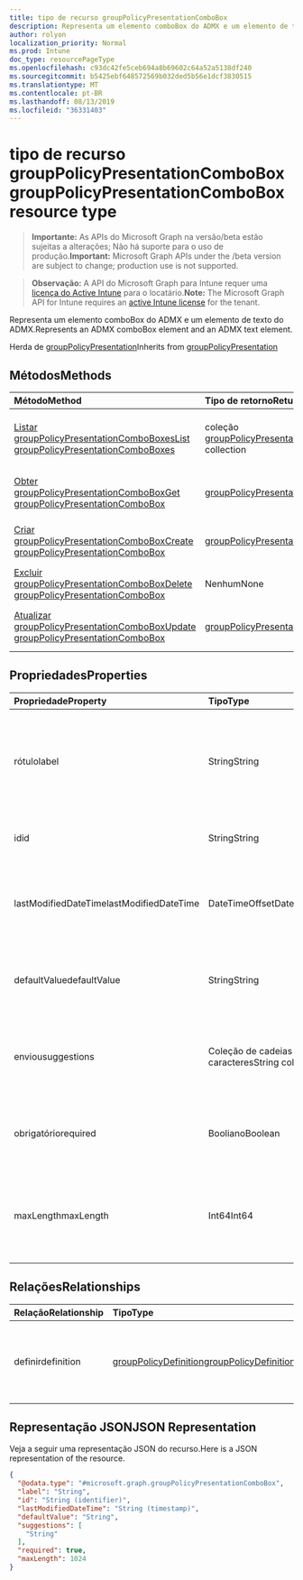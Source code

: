 ```yaml
---
title: tipo de recurso groupPolicyPresentationComboBox
description: Representa um elemento comboBox do ADMX e um elemento de texto do ADMX.
author: rolyon
localization_priority: Normal
ms.prod: Intune
doc_type: resourcePageType
ms.openlocfilehash: c93dc42fe5ceb694a8b69602c64a52a5138df240
ms.sourcegitcommit: b5425ebf648572569b032ded5b56e1dcf3830515
ms.translationtype: MT
ms.contentlocale: pt-BR
ms.lasthandoff: 08/13/2019
ms.locfileid: "36331403"
---
```

# <a name="grouppolicypresentationcombobox-resource-type"></a><span data-ttu-id="522ad-103">tipo de recurso groupPolicyPresentationComboBox</span><span class="sxs-lookup"><span data-stu-id="522ad-103">groupPolicyPresentationComboBox resource type</span></span>

> <span data-ttu-id="522ad-104">**Importante:** As APIs do Microsoft Graph na versão/beta estão sujeitas a alterações; Não há suporte para o uso de produção.</span><span class="sxs-lookup"><span data-stu-id="522ad-104">**Important:** Microsoft Graph APIs under the /beta version are subject to change; production use is not supported.</span></span>

> <span data-ttu-id="522ad-105">**Observação:** A API do Microsoft Graph para Intune requer uma [licença do Active Intune](https://go.microsoft.com/fwlink/?linkid=839381) para o locatário.</span><span class="sxs-lookup"><span data-stu-id="522ad-105">**Note:** The Microsoft Graph API for Intune requires an [active Intune license](https://go.microsoft.com/fwlink/?linkid=839381) for the tenant.</span></span>

<span data-ttu-id="522ad-106">Representa um elemento comboBox do ADMX e um elemento de texto do ADMX.</span><span class="sxs-lookup"><span data-stu-id="522ad-106">Represents an ADMX comboBox element and an ADMX text element.</span></span>


<span data-ttu-id="522ad-107">Herda de [groupPolicyPresentation](../resources/intune-grouppolicy-grouppolicypresentation.md)</span><span class="sxs-lookup"><span data-stu-id="522ad-107">Inherits from [groupPolicyPresentation](../resources/intune-grouppolicy-grouppolicypresentation.md)</span></span>

## <a name="methods"></a><span data-ttu-id="522ad-108">Métodos</span><span class="sxs-lookup"><span data-stu-id="522ad-108">Methods</span></span>
|<span data-ttu-id="522ad-109">Método</span><span class="sxs-lookup"><span data-stu-id="522ad-109">Method</span></span>|<span data-ttu-id="522ad-110">Tipo de retorno</span><span class="sxs-lookup"><span data-stu-id="522ad-110">Return Type</span></span>|<span data-ttu-id="522ad-111">Descrição</span><span class="sxs-lookup"><span data-stu-id="522ad-111">Description</span></span>|
|:---|:---|:---|
|[<span data-ttu-id="522ad-112">Listar groupPolicyPresentationComboBoxes</span><span class="sxs-lookup"><span data-stu-id="522ad-112">List groupPolicyPresentationComboBoxes</span></span>](../api/intune-grouppolicy-grouppolicypresentationcombobox-list.md)|<span data-ttu-id="522ad-113">coleção [groupPolicyPresentationComboBox](../resources/intune-grouppolicy-grouppolicypresentationcombobox.md)</span><span class="sxs-lookup"><span data-stu-id="522ad-113">[groupPolicyPresentationComboBox](../resources/intune-grouppolicy-grouppolicypresentationcombobox.md) collection</span></span>|<span data-ttu-id="522ad-114">Listar Propriedades e relações dos objetos [groupPolicyPresentationComboBox](../resources/intune-grouppolicy-grouppolicypresentationcombobox.md) .</span><span class="sxs-lookup"><span data-stu-id="522ad-114">List properties and relationships of the [groupPolicyPresentationComboBox](../resources/intune-grouppolicy-grouppolicypresentationcombobox.md) objects.</span></span>|
|[<span data-ttu-id="522ad-115">Obter groupPolicyPresentationComboBox</span><span class="sxs-lookup"><span data-stu-id="522ad-115">Get groupPolicyPresentationComboBox</span></span>](../api/intune-grouppolicy-grouppolicypresentationcombobox-get.md)|[<span data-ttu-id="522ad-116">groupPolicyPresentationComboBox</span><span class="sxs-lookup"><span data-stu-id="522ad-116">groupPolicyPresentationComboBox</span></span>](../resources/intune-grouppolicy-grouppolicypresentationcombobox.md)|<span data-ttu-id="522ad-117">Leia as propriedades e as relações do objeto [groupPolicyPresentationComboBox](../resources/intune-grouppolicy-grouppolicypresentationcombobox.md) .</span><span class="sxs-lookup"><span data-stu-id="522ad-117">Read properties and relationships of the [groupPolicyPresentationComboBox](../resources/intune-grouppolicy-grouppolicypresentationcombobox.md) object.</span></span>|
|[<span data-ttu-id="522ad-118">Criar groupPolicyPresentationComboBox</span><span class="sxs-lookup"><span data-stu-id="522ad-118">Create groupPolicyPresentationComboBox</span></span>](../api/intune-grouppolicy-grouppolicypresentationcombobox-create.md)|[<span data-ttu-id="522ad-119">groupPolicyPresentationComboBox</span><span class="sxs-lookup"><span data-stu-id="522ad-119">groupPolicyPresentationComboBox</span></span>](../resources/intune-grouppolicy-grouppolicypresentationcombobox.md)|<span data-ttu-id="522ad-120">Criar um novo objeto [groupPolicyPresentationComboBox](../resources/intune-grouppolicy-grouppolicypresentationcombobox.md) .</span><span class="sxs-lookup"><span data-stu-id="522ad-120">Create a new [groupPolicyPresentationComboBox](../resources/intune-grouppolicy-grouppolicypresentationcombobox.md) object.</span></span>|
|[<span data-ttu-id="522ad-121">Excluir groupPolicyPresentationComboBox</span><span class="sxs-lookup"><span data-stu-id="522ad-121">Delete groupPolicyPresentationComboBox</span></span>](../api/intune-grouppolicy-grouppolicypresentationcombobox-delete.md)|<span data-ttu-id="522ad-122">Nenhum</span><span class="sxs-lookup"><span data-stu-id="522ad-122">None</span></span>|<span data-ttu-id="522ad-123">Exclui [groupPolicyPresentationComboBox](../resources/intune-grouppolicy-grouppolicypresentationcombobox.md).</span><span class="sxs-lookup"><span data-stu-id="522ad-123">Deletes a [groupPolicyPresentationComboBox](../resources/intune-grouppolicy-grouppolicypresentationcombobox.md).</span></span>|
|[<span data-ttu-id="522ad-124">Atualizar groupPolicyPresentationComboBox</span><span class="sxs-lookup"><span data-stu-id="522ad-124">Update groupPolicyPresentationComboBox</span></span>](../api/intune-grouppolicy-grouppolicypresentationcombobox-update.md)|[<span data-ttu-id="522ad-125">groupPolicyPresentationComboBox</span><span class="sxs-lookup"><span data-stu-id="522ad-125">groupPolicyPresentationComboBox</span></span>](../resources/intune-grouppolicy-grouppolicypresentationcombobox.md)|<span data-ttu-id="522ad-126">Atualiza as propriedades de um objeto [groupPolicyPresentationComboBox](../resources/intune-grouppolicy-grouppolicypresentationcombobox.md) .</span><span class="sxs-lookup"><span data-stu-id="522ad-126">Update the properties of a [groupPolicyPresentationComboBox](../resources/intune-grouppolicy-grouppolicypresentationcombobox.md) object.</span></span>|

## <a name="properties"></a><span data-ttu-id="522ad-127">Propriedades</span><span class="sxs-lookup"><span data-stu-id="522ad-127">Properties</span></span>
|<span data-ttu-id="522ad-128">Propriedade</span><span class="sxs-lookup"><span data-stu-id="522ad-128">Property</span></span>|<span data-ttu-id="522ad-129">Tipo</span><span class="sxs-lookup"><span data-stu-id="522ad-129">Type</span></span>|<span data-ttu-id="522ad-130">Descrição</span><span class="sxs-lookup"><span data-stu-id="522ad-130">Description</span></span>|
|:---|:---|:---|
|<span data-ttu-id="522ad-131">rótulo</span><span class="sxs-lookup"><span data-stu-id="522ad-131">label</span></span>|<span data-ttu-id="522ad-132">String</span><span class="sxs-lookup"><span data-stu-id="522ad-132">String</span></span>|<span data-ttu-id="522ad-133">Rótulo de texto localizado para qualquer entidade de apresentação.</span><span class="sxs-lookup"><span data-stu-id="522ad-133">Localized text label for any presentation entity.</span></span> <span data-ttu-id="522ad-134">O valor padrão é vazio.</span><span class="sxs-lookup"><span data-stu-id="522ad-134">The default value is empty.</span></span> <span data-ttu-id="522ad-135">Herdado de [groupPolicyPresentation](../resources/intune-grouppolicy-grouppolicypresentation.md)</span><span class="sxs-lookup"><span data-stu-id="522ad-135">Inherited from [groupPolicyPresentation](../resources/intune-grouppolicy-grouppolicypresentation.md)</span></span>|
|<span data-ttu-id="522ad-136">id</span><span class="sxs-lookup"><span data-stu-id="522ad-136">id</span></span>|<span data-ttu-id="522ad-137">String</span><span class="sxs-lookup"><span data-stu-id="522ad-137">String</span></span>|<span data-ttu-id="522ad-138">Chave da entidade.</span><span class="sxs-lookup"><span data-stu-id="522ad-138">Key of the entity.</span></span> <span data-ttu-id="522ad-139">Herdado de [groupPolicyPresentation](../resources/intune-grouppolicy-grouppolicypresentation.md)</span><span class="sxs-lookup"><span data-stu-id="522ad-139">Inherited from [groupPolicyPresentation](../resources/intune-grouppolicy-grouppolicypresentation.md)</span></span>|
|<span data-ttu-id="522ad-140">lastModifiedDateTime</span><span class="sxs-lookup"><span data-stu-id="522ad-140">lastModifiedDateTime</span></span>|<span data-ttu-id="522ad-141">DateTimeOffset</span><span class="sxs-lookup"><span data-stu-id="522ad-141">DateTimeOffset</span></span>|<span data-ttu-id="522ad-142">A data e a hora em que a entidade foi modificada pela última vez.</span><span class="sxs-lookup"><span data-stu-id="522ad-142">The date and time the entity was last modified.</span></span> <span data-ttu-id="522ad-143">Herdado de [groupPolicyPresentation](../resources/intune-grouppolicy-grouppolicypresentation.md)</span><span class="sxs-lookup"><span data-stu-id="522ad-143">Inherited from [groupPolicyPresentation](../resources/intune-grouppolicy-grouppolicypresentation.md)</span></span>|
|<span data-ttu-id="522ad-144">defaultValue</span><span class="sxs-lookup"><span data-stu-id="522ad-144">defaultValue</span></span>|<span data-ttu-id="522ad-145">String</span><span class="sxs-lookup"><span data-stu-id="522ad-145">String</span></span>|<span data-ttu-id="522ad-146">Cadeia de caracteres padrão localizada exibida na caixa de combinação.</span><span class="sxs-lookup"><span data-stu-id="522ad-146">Localized default string displayed in the combo box.</span></span> <span data-ttu-id="522ad-147">O valor padrão é vazio.</span><span class="sxs-lookup"><span data-stu-id="522ad-147">The default value is empty.</span></span>|
|<span data-ttu-id="522ad-148">enviou</span><span class="sxs-lookup"><span data-stu-id="522ad-148">suggestions</span></span>|<span data-ttu-id="522ad-149">Coleção de cadeias de caracteres</span><span class="sxs-lookup"><span data-stu-id="522ad-149">String collection</span></span>|<span data-ttu-id="522ad-150">Cadeias de caracteres localizadas listadas na lista suspensa da caixa de combinação.</span><span class="sxs-lookup"><span data-stu-id="522ad-150">Localized strings listed in the drop-down list of the combo box.</span></span> <span data-ttu-id="522ad-151">O valor padrão é vazio.</span><span class="sxs-lookup"><span data-stu-id="522ad-151">The default value is empty.</span></span>|
|<span data-ttu-id="522ad-152">obrigatório</span><span class="sxs-lookup"><span data-stu-id="522ad-152">required</span></span>|<span data-ttu-id="522ad-153">Booliano</span><span class="sxs-lookup"><span data-stu-id="522ad-153">Boolean</span></span>|<span data-ttu-id="522ad-154">Especifica se um valor deve ser especificado para o parâmetro.</span><span class="sxs-lookup"><span data-stu-id="522ad-154">Specifies whether a value must be specified for the parameter.</span></span> <span data-ttu-id="522ad-155">O valor padrão é falso.</span><span class="sxs-lookup"><span data-stu-id="522ad-155">The default value is false.</span></span>|
|<span data-ttu-id="522ad-156">maxLength</span><span class="sxs-lookup"><span data-stu-id="522ad-156">maxLength</span></span>|<span data-ttu-id="522ad-157">Int64</span><span class="sxs-lookup"><span data-stu-id="522ad-157">Int64</span></span>|<span data-ttu-id="522ad-158">Um inteiro sem sinal que especifica o número máximo de caracteres de texto para o parâmetro.</span><span class="sxs-lookup"><span data-stu-id="522ad-158">An unsigned integer that specifies the maximum number of text characters for the parameter.</span></span> <span data-ttu-id="522ad-159">O valor padrão é 1023.</span><span class="sxs-lookup"><span data-stu-id="522ad-159">The default value is 1023.</span></span>|

## <a name="relationships"></a><span data-ttu-id="522ad-160">Relações</span><span class="sxs-lookup"><span data-stu-id="522ad-160">Relationships</span></span>
|<span data-ttu-id="522ad-161">Relação</span><span class="sxs-lookup"><span data-stu-id="522ad-161">Relationship</span></span>|<span data-ttu-id="522ad-162">Tipo</span><span class="sxs-lookup"><span data-stu-id="522ad-162">Type</span></span>|<span data-ttu-id="522ad-163">Descrição</span><span class="sxs-lookup"><span data-stu-id="522ad-163">Description</span></span>|
|:---|:---|:---|
|<span data-ttu-id="522ad-164">definir</span><span class="sxs-lookup"><span data-stu-id="522ad-164">definition</span></span>|[<span data-ttu-id="522ad-165">groupPolicyDefinition</span><span class="sxs-lookup"><span data-stu-id="522ad-165">groupPolicyDefinition</span></span>](../resources/intune-grouppolicy-grouppolicydefinition.md)|<span data-ttu-id="522ad-166">A definição de política de grupo associada à apresentação.</span><span class="sxs-lookup"><span data-stu-id="522ad-166">The group policy definition associated with the presentation.</span></span> <span data-ttu-id="522ad-167">Herdado de [groupPolicyPresentation](../resources/intune-grouppolicy-grouppolicypresentation.md)</span><span class="sxs-lookup"><span data-stu-id="522ad-167">Inherited from [groupPolicyPresentation](../resources/intune-grouppolicy-grouppolicypresentation.md)</span></span>|

## <a name="json-representation"></a><span data-ttu-id="522ad-168">Representação JSON</span><span class="sxs-lookup"><span data-stu-id="522ad-168">JSON Representation</span></span>
<span data-ttu-id="522ad-169">Veja a seguir uma representação JSON do recurso.</span><span class="sxs-lookup"><span data-stu-id="522ad-169">Here is a JSON representation of the resource.</span></span>
<!-- {
  "blockType": "resource",
  "keyProperty": "id",
  "@odata.type": "microsoft.graph.groupPolicyPresentationComboBox"
}
-->
``` json
{
  "@odata.type": "#microsoft.graph.groupPolicyPresentationComboBox",
  "label": "String",
  "id": "String (identifier)",
  "lastModifiedDateTime": "String (timestamp)",
  "defaultValue": "String",
  "suggestions": [
    "String"
  ],
  "required": true,
  "maxLength": 1024
}
```



